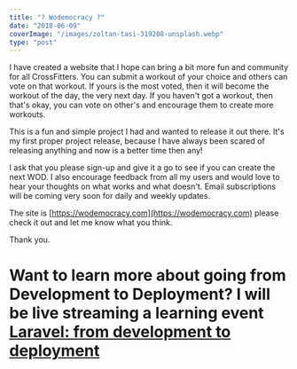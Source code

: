 ```yaml
---
title: "? Wodemocracy ?"
date: "2018-06-09"
coverImage: "/images/zoltan-tasi-319208-unsplash.webp"
type: "post"
---
```


I have created a website that I hope can bring a bit more fun and community for all CrossFitters. You can submit a workout of your choice and others can vote on that workout. If yours is the most voted, then it will become the workout of the day, the very next day. If you haven't got a workout, then that's okay, you can vote on other's and encourage them to create more workouts.

This is a fun and simple project I had and wanted to release it out there. It's my first proper project release, because I have always been scared of releasing anything and now is a better time then any!

I ask that you please sign-up and give it a go to see if you can create the next WOD. I also encourage feedback from all my users and would love to hear your thoughts on what works and what doesn't. Email subscriptions will be coming very soon for daily and weekly updates.

The site is [https://wodemocracy.com](https://wodemocracy.com) please check it out and let me know what you think.

Thank you.

# Want to learn more about going from Development to Deployment? I will be live streaming a learning event [Laravel: from development to deployment](/dev-to-deploy)
